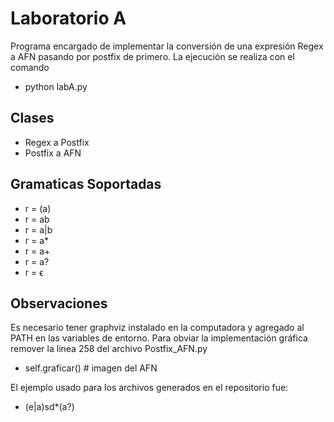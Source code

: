 # Laboratorio A

Programa encargado de implementar la conversión de una expresión Regex a AFN pasando por postfix de primero. La ejecución se realiza con el comando

- python labA.py

## Clases

- Regex a Postfix
- Postfix a AFN

## Gramaticas Soportadas

- r = (a)
- r = ab
- r = a|b
- r = a\*
- r = a+
- r = a?
- r = ϵ

## Observaciones

Es necesario tener graphviz instalado en la computadora y agregado al PATH en las variables de entorno. Para obviar la implementación gráfica remover la linea 258 del archivo Postfix_AFN.py

- self.graficar() # imagen del AFN

El ejemplo usado para los archivos generados en el repositorio fue:

- (e|a)sd\*(a?)
